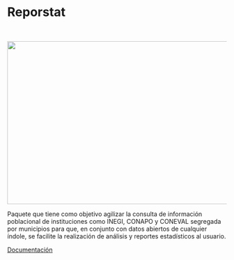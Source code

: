 # Reporstat
‎
    <p align="center">
      <img width="578" height="374" src="https://user-images.githubusercontent.com/28630268/105275429-f62e0380-5b64-11eb-8e7b-7788053c50ce.png">
    </p>
    
Paquete que tiene como objetivo agilizar la consulta de información poblacional de instituciones como INEGI, CONAPO y CONEVAL segregada por municipios para que, en conjunto con datos abiertos de cualquier índole, se facilite la realización de análisis y reportes estadísticos al usuario.

[Documentación](https://mucinoab.github.io/Reporstat/dev/)
